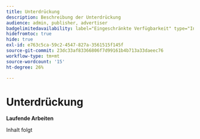 ```yaml
---
title: Unterdrückung
description: Beschreibung der Unterdrückung
audience: admin, publisher, advertiser
badgelimitedavailability: label="Eingeschränkte Verfügbarkeit" type="Informative" url="https://helpx.adobe.com/de/legal/product-descriptions/real-time-customer-data-platform-collaboration.html newtab=true"
hidefromtoc: true
hide: true
exl-id: e763c5ca-59c2-4547-827a-3561515f145f
source-git-commit: 23dc33af83366806f7d99161b4b713a33daeec76
workflow-type: tm+mt
source-wordcount: '15'
ht-degree: 26%

---
```


# Unterdrückung

**Laufende Arbeiten**

Inhalt folgt
